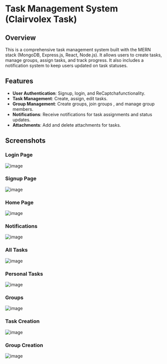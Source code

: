 # Task Management System (Clairvolex Task)

## Overview
This is a comprehensive task management system built with the MERN stack (MongoDB, Express.js, React, Node.js). It allows users to create tasks, manage groups, assign tasks, and track progress. It also includes a notification system to keep users updated on task statuses.

## Features

- **User Authentication**: Signup, login, and ReCaptchafunctionality.
- **Task Management**: Create, assign, edit tasks.
- **Group Management**: Create groups, join groups , and manage group members.
- **Notifications**: Receive notifications for task assignments and status updates.
- **Attachments**: Add and delete attachments for tasks.

## Screenshots

### Login Page
![image](https://github.com/user-attachments/assets/b6d3d4ef-9673-46b7-be66-7e4c69d0f159)

### Signup Page
![image](https://github.com/user-attachments/assets/0dfc191f-6e85-453b-8e2c-c9b776819c51)

### Home Page
![image](https://github.com/user-attachments/assets/4995c846-e660-42f4-943e-f91f237d013a)

### Notifications
![image](https://github.com/user-attachments/assets/206c06c6-3aa2-4978-9bd7-1bbf7b6eb84c)

### All Tasks
![image](https://github.com/user-attachments/assets/bfb80ede-7c07-46af-9149-0958f02659f4)

### Personal Tasks
![image](https://github.com/user-attachments/assets/da1804a1-0ee1-48ef-9bb8-a20b12323cdc)

### Groups 
![image](https://github.com/user-attachments/assets/26c5c762-c05b-4aa9-acd0-3da32a5ca6d9)

### Task Creation
![image](https://github.com/user-attachments/assets/6d759447-e36b-48e0-a3fb-b457febdb6da)

### Group Creation
![image](https://github.com/user-attachments/assets/3fb76ac0-c67b-43d9-819d-24e0fa64a6e4)

